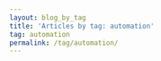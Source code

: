 ```yaml
---
layout: blog_by_tag
title: 'Articles by tag: automation'
tag: automation
permalink: /tag/automation/
---
```

